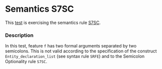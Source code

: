 # Semantics S7SC

This [test](.) is exercising the semantics rule [S7SC](../Readme.md).

### Description

In this test, feature `f` has two formal arguments separated by two semicolons. This is not valid according to the specification of the construct `Entity_declaration_list` (see syntax rule `SRFE`) and to the Semicolon Optionality rule `S7SC`.
